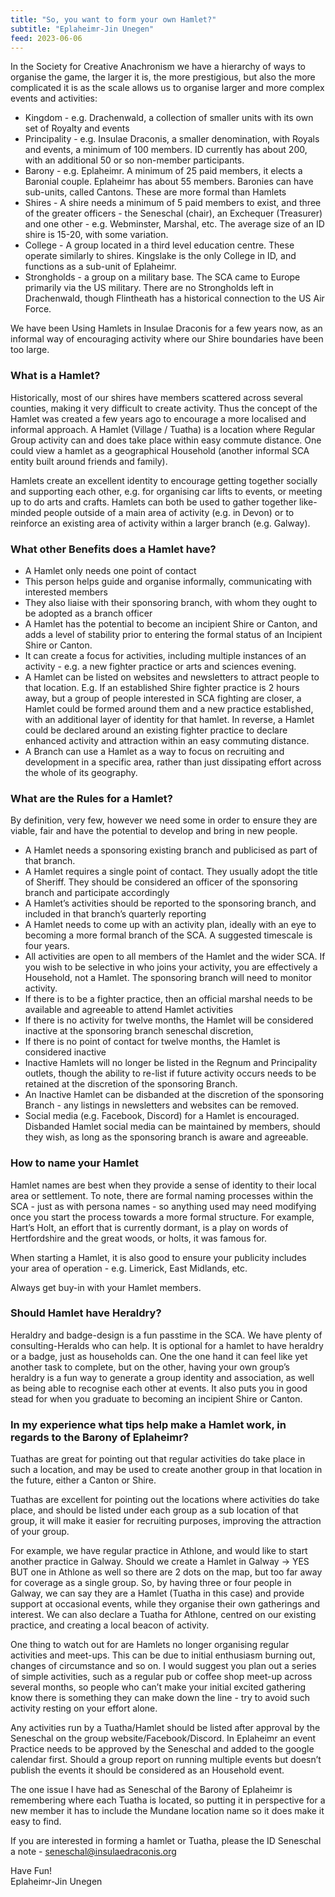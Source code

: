 ```yaml
---
title: "So, you want to form your own Hamlet?"
subtitle: "Eplaheimr-Jin Unegen"
feed: 2023-06-06
---
```


In the Society for Creative Anachronism we have a hierarchy of ways to organise the game, the larger it is, the more prestigious, but also the more complicated it is as the scale allows us to organise larger and more complex events and activities:

- Kingdom - e.g. Drachenwald, a collection of smaller units with its own set of Royalty and events
- Principality - e.g. Insulae Draconis, a smaller denomination, with Royals and events, a minimum of 100 members. ID currently has about 200, with an additional 50 or so non-member participants.
- Barony - e.g. Eplaheimr. A minimum of 25 paid members, it elects a Baronial couple. Eplaheimr has about 55 members. Baronies can have sub-units, called Cantons. These are more formal than Hamlets
- Shires - A shire needs a minimum of 5 paid members to exist, and three of the greater officers - the Seneschal (chair), an Exchequer (Treasurer) and one other - e.g. Webminster, Marshal, etc. The average size of an ID shire is 15-20, with some variation. 
- College - A group located in a third level education centre. These operate similarly to shires. Kingslake is the only College in ID, and functions as a sub-unit of Eplaheimr.
- Strongholds - a group on a military base. The SCA came to Europe primarily via the US military. There are no Strongholds left in Drachenwald, though Flintheath has a historical connection to the US Air Force.

We have been Using Hamlets in Insulae Draconis for a few years now, as an informal way of encouraging activity where our Shire boundaries have been too large.

### What is a Hamlet?

Historically, most of our shires have members scattered across several counties, making it very difficult to create activity. Thus the concept of the Hamlet was created  a few years ago to encourage a more localised and informal approach. A Hamlet (Village / Tuatha) is a location where Regular Group activity can and does take place within easy commute distance. One could view a hamlet as a geographical Household (another informal SCA entity built around friends and family).

Hamlets create an excellent identity to encourage getting together socially and supporting each other, e.g. for organising car lifts to events, or meeting up to do arts and crafts. Hamlets can both be used to gather together like-minded people outside of a main area of activity (e.g. in Devon) or to reinforce an existing area of activity within a larger branch (e.g. Galway). 

### What other Benefits does a Hamlet have?

- A Hamlet only needs one point of contact
- This person helps guide and organise informally, communicating with interested members
- They also liaise with their sponsoring branch, with whom they ought to be adopted as a branch officer
- A Hamlet has the potential to become an incipient Shire or Canton, and adds a level of stability prior to entering the formal status of an Incipient Shire or Canton.
- It can create a focus for activities, including multiple instances of an activity - e.g. a new fighter practice or arts and sciences evening.
- A Hamlet can be listed on websites and newsletters to attract people to that location. E.g. If an established Shire fighter practice is 2 hours away, but a group of people interested in SCA fighting are closer, a Hamlet could be formed around them and a new practice established, with an additional layer of identity for that hamlet. In reverse, a Hamlet could be declared around an existing fighter practice to declare enhanced activity and attraction within an easy commuting distance.
- A Branch can use a Hamlet as a way to focus on recruiting and development in a specific area, rather than just dissipating effort across the whole of its geography.

### What are the Rules for a Hamlet?

By definition, very few, however we need some in order to ensure they are viable, fair and have the potential to develop and bring in new people.

- A Hamlet needs a sponsoring existing branch and publicised as part of that branch.
- A Hamlet requires a single point of contact. They usually adopt the title of Sheriff. They should be considered an officer of the sponsoring branch and participate accordingly
- A Hamlet’s activities should be reported to the sponsoring branch, and included in that branch’s quarterly reporting
- A Hamlet needs to come up with an activity plan, ideally with an eye to becoming a more formal branch of the SCA. A suggested timescale is four years.
- All activities are open to all members of the Hamlet and the wider SCA. If you wish to be selective in who joins your activity, you are effectively a Household, not a Hamlet. The sponsoring branch will need to monitor activity.
- If there is to be a fighter practice, then an official marshal needs to be available and agreeable to attend Hamlet activities
- If there is no activity for twelve months, the Hamlet will be considered inactive at the sponsoring branch seneschal discretion, 
- If there is no point of contact for twelve months, the Hamlet is considered inactive 
- Inactive Hamlets will no longer be listed in the Regnum and Principality outlets, though the ability to re-list if future activity occurs needs to be retained at the discretion of the sponsoring Branch.
- An Inactive Hamlet can be disbanded at the discretion of the sponsoring Branch - any listings in newsletters and websites can be removed.
- Social media (e.g. Facebook, Discord) for a Hamlet is encouraged. Disbanded Hamlet social media can be maintained by members, should they wish, as long as the sponsoring branch is aware and agreeable. 


### How to name your Hamlet

Hamlet names are best when they provide a sense of identity to their local area or settlement. To note, there are formal naming processes within the SCA - just as with persona names - so anything used may need modifying once you start the process towards a more formal structure. For example, Hart’s Holt, an effort that is currently dormant, is a play on words of Hertfordshire and the great woods, or holts, it was famous for.

When starting a Hamlet, it is also good to ensure your publicity includes your area of operation - e.g. Limerick, East Midlands, etc. 

Always get buy-in with your Hamlet members. 

### Should Hamlet have Heraldry?

Heraldry and badge-design is a fun passtime in the SCA. We have plenty of consulting-Heralds who can help. It is optional for a hamlet to have heraldry or a badge, just as households can. One the one hand it can feel like yet another task to complete, but on the other, having your own group’s heraldry is a fun way to generate a group identity and association, as well as being able to recognise each other at events. It also puts you in good stead for when you graduate to becoming an incipient Shire or Canton. 

### In my experience what tips help make a Hamlet work, in regards to the Barony of Eplaheimr?

Tuathas are great for pointing out that regular activities do take place in such a location, and may be used to create another group in that location in the future, either a Canton or Shire.

Tuathas are excellent for pointing out the locations where activities do take place, and should be listed under each group as a sub location of that group, it will make it easier for recruiting purposes, improving the attraction of your group.

For example, we have regular practice in Athlone, and would like to start another practice in Galway. Should we create a Hamlet in Galway -> YES BUT one in Athlone as well so there are 2 dots on the map, but too far away for coverage as a single group. So, by having three or four people in Galway, we can say they are a Hamlet (Tuatha in this case) and provide support at occasional events, while they organise their own gatherings and interest. 
We can also declare a Tuatha for Athlone, centred on our existing practice, and creating a local beacon of activity.

One thing to watch out for are Hamlets no longer organising regular activities and meet-ups. This can be due to initial enthusiasm burning out, changes of circumstance and so on. I would suggest you plan out a series of simple activities, such as a regular pub or coffee shop meet-up across several months, so people who can’t make your initial excited gathering know there is something they can make down the line - try to avoid such activity resting on your effort alone. 

Any activities run by a Tuatha/Hamlet should be listed after approval by the Seneschal on the group website/Facebook/Discord.
In Eplaheimr an event Practice needs to be approved by the Seneschal and added to the google calendar first.
Should a group report on running multiple events but doesn’t publish the events it should be considered as an Household event.

The one issue I have had as Seneschal of the Barony of Eplaheimr is remembering where each Tuatha is located, so putting it in perspective for a new member it has to include the Mundane location name so it does make it easy to find.

If you are interested in forming a hamlet or Tuatha, please the ID Seneschal a note -
seneschal@insulaedraconis.org 


Have Fun!  
Eplaheimr-Jin Unegen
